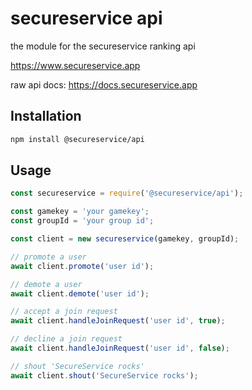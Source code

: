 # secureservice api

the module for the secureservice ranking api

https://www.secureservice.app

raw api docs: https://docs.secureservice.app

## Installation

```bash
npm install @secureservice/api
```

## Usage

```javascript
const secureservice = require('@secureservice/api');

const gamekey = 'your gamekey';
const groupId = 'your group id';

const client = new secureservice(gamekey, groupId);

// promote a user
await client.promote('user id');

// demote a user
await client.demote('user id');

// accept a join request
await client.handleJoinRequest('user id', true);

// decline a join request
await client.handleJoinRequest('user id', false);

// shout 'SecureService rocks'
await client.shout('SecureService rocks');
```
